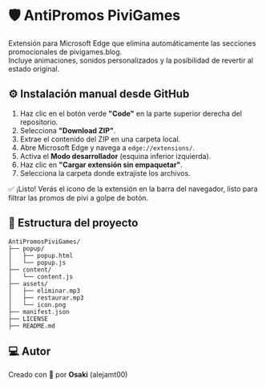 # 🛡️ AntiPromos PiviGames

Extensión para Microsoft Edge que elimina automáticamente las secciones promocionales de pivigames.blog.  
Incluye animaciones, sonidos personalizados y la posibilidad de revertir al estado original.


## ⚙️ Instalación manual desde GitHub

1. Haz clic en el botón verde **"Code"** en la parte superior derecha del repositorio.
2. Selecciona **"Download ZIP"**.
3. Extrae el contenido del ZIP en una carpeta local.
4. Abre Microsoft Edge y navega a `edge://extensions/`.
5. Activa el **Modo desarrollador** (esquina inferior izquierda).
6. Haz clic en **"Cargar extensión sin empaquetar"**.
7. Selecciona la carpeta donde extrajiste los archivos.

✅ ¡Listo! Verás el icono de la extensión en la barra del navegador, listo para filtrar las promos de pivi a golpe de botón.


## 📁 Estructura del proyecto

```text
AntiPromosPiviGames/
├── popup/
│   ├── popup.html
│   └── popup.js
├── content/
│   └── content.js
├── assets/
│   ├── eliminar.mp3
│   ├── restaurar.mp3
│   └── icon.png
├── manifest.json
├── LICENSE
├── README.md
```

## 💻 Autor

Creado con 💜 por **Osaki** (alejamt00)
